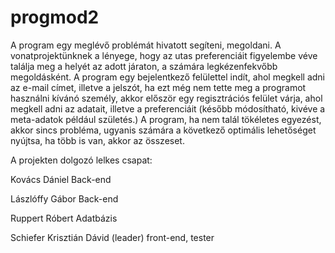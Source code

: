 # progmod2

A program egy meglévő problémát hivatott segíteni, megoldani. A vonatprojektünknek a lényege, hogy az utas preferenciáit figyelembe véve találja meg a helyét az adott járaton, a számára legkézenfekvőbb megoldásként. A program egy bejelentkező felülettel indít, ahol megkell adni az e-mail címet, illetve a jelszót, ha ezt még nem tette meg a programot használni kívánó személy, akkor először egy regisztrációs felület várja, ahol megkell adni az adatait, illetve a preferenciáit (később módosítható, kivéve a meta-adatok például születés.) A program, ha nem talál tökéletes egyezést, akkor sincs probléma, ugyanis számára a következő optimális lehetőséget nyújtsa, ha több is van, akkor az összeset. 

A projekten dolgozó lelkes csapat:

Kovács Dániel Back-end

Lászlóffy Gábor Back-end

Ruppert Róbert Adatbázis

Schiefer Krisztián Dávid (leader) front-end, tester
